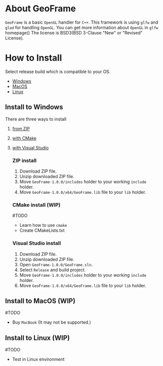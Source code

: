 # About GeoFrame
`GeoFrame` is a basic `OpenGL` handler for `C++`. This framework is using `glfw` and `glad` for handling `OpenGL`. You can get more information about `OpenGL` in `glfw` homepage() The license is BSD3(BSD 3-Clause "New" or "Revised" License).

# How to Install
Select release build which is compatible to your OS.
- [Windows](#install-to-windows)
- [MacOS](#install-to-macos-wip)
- [Linux](#install-to-linux-wip)

## Install to Windows
There are three ways to install
1. [from ZIP](#zip-install)
2. [with CMake](#cmake-install)
3. [with Visual Studio](#visual-studio-install)

    ### ZIP install
    1. Download ZIP file.
    2. Unzip downloaded ZIP file.
    3. Move `GeoFrame-1.0.0/includes` holder to your working `include` holder.
    4. Move `GeoFrame-1.0.0/x64/GeoFrame.lib` file to your `lib` holder.

    ### CMake install (WIP)
    #TODO
    - Learn how to use `cmake`
    - Create CMakeLists.txt

    ### Visual Studio install
    1. Download ZIP file.
    2. Unzip downloaded ZIP file.
    3. Open `GeoFrame-1.0.0/GeoFrame.sln`.
    4. Select `Release` and build project.
    5. Move `GeoFrame-1.0.0/includes` holder to your working `include` holder.
    6. Move `GeoFrame-1.0.0/x64/GeoFrame.lib` file to your `lib` holder.

## Install to MacOS (WIP)
 #TODO
- Buy `MacBook` (It may not be supported.)

## Install to Linux (WIP)
 #TODO
- Test in Linux environment
